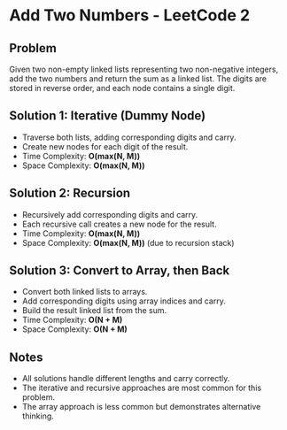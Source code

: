 # Add Two Numbers - LeetCode 2

## Problem
Given two non-empty linked lists representing two non-negative integers, add the two numbers and return the sum as a linked list. The digits are stored in reverse order, and each node contains a single digit.

## Solution 1: Iterative (Dummy Node)
- Traverse both lists, adding corresponding digits and carry.
- Create new nodes for each digit of the result.
- Time Complexity: **O(max(N, M))**
- Space Complexity: **O(max(N, M))**

## Solution 2: Recursion
- Recursively add corresponding digits and carry.
- Each recursive call creates a new node for the result.
- Time Complexity: **O(max(N, M))**
- Space Complexity: **O(max(N, M))** (due to recursion stack)

## Solution 3: Convert to Array, then Back
- Convert both linked lists to arrays.
- Add corresponding digits using array indices and carry.
- Build the result linked list from the sum.
- Time Complexity: **O(N + M)**
- Space Complexity: **O(N + M)**

## Notes
- All solutions handle different lengths and carry correctly.
- The iterative and recursive approaches are most common for this problem.
- The array approach is less common but demonstrates alternative thinking.
